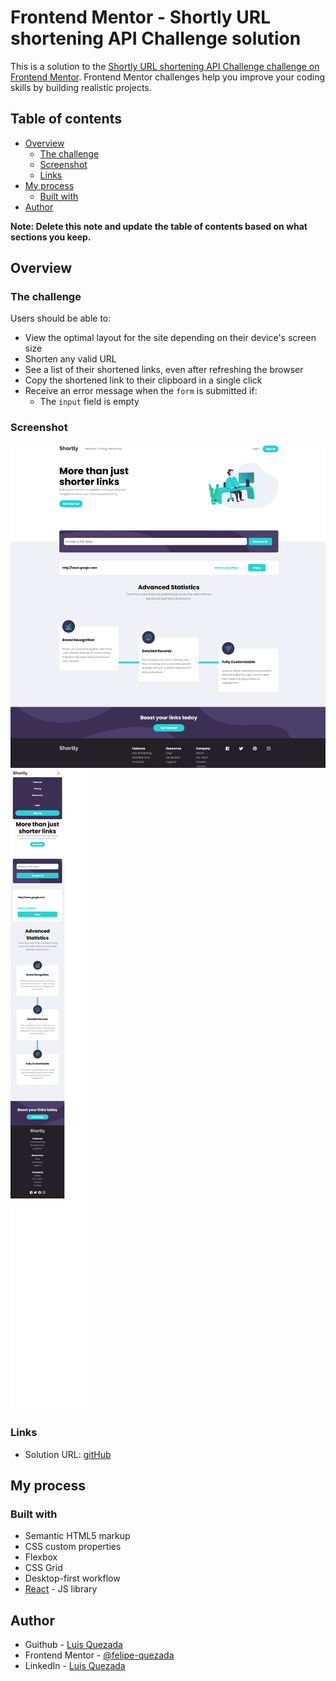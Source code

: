 # Frontend Mentor - Shortly URL shortening API Challenge solution

This is a solution to the [Shortly URL shortening API Challenge challenge on Frontend Mentor](https://www.frontendmentor.io/challenges/url-shortening-api-landing-page-2ce3ob-G). Frontend Mentor challenges help you improve your coding skills by building realistic projects.

## Table of contents

- [Overview](#overview)
  - [The challenge](#the-challenge)
  - [Screenshot](#screenshot)
  - [Links](#links)
- [My process](#my-process)
  - [Built with](#built-with)
- [Author](#author)

**Note: Delete this note and update the table of contents based on what sections you keep.**

## Overview

### The challenge

Users should be able to:

- View the optimal layout for the site depending on their device's screen size
- Shorten any valid URL
- See a list of their shortened links, even after refreshing the browser
- Copy the shortened link to their clipboard in a single click
- Receive an error message when the `form` is submitted if:
  - The `input` field is empty

### Screenshot

![Desktop view](./public/Screenshot%202023-08-23%20at%2015-27-45%20Frontend%20Mentor%20Shortly%20URL%20shortening%20API%20Challenge.png)
![Mobile view](./public/Screenshot%202023-08-23%20at%2015-32-25%20Frontend%20Mentor%20Shortly%20URL%20shortening%20API%20Challenge.png)

### Links

- Solution URL: [gitHub](https://github.com/felipe-quezada/URL-shortening-API-landing-page)

## My process

### Built with

- Semantic HTML5 markup
- CSS custom properties
- Flexbox
- CSS Grid
- Desktop-first workflow
- [React](https://reactjs.org/) - JS library

## Author

- Guithub - [Luis Quezada](https://github.com/felipe-quezada)
- Frontend Mentor - [@felipe-quezada](https://www.frontendmentor.io/profile/felipe-quezada)
- LinkedIn - [Luis Quezada](https://www.linkedin.com/in/luis-quezada-b0b197270/)
